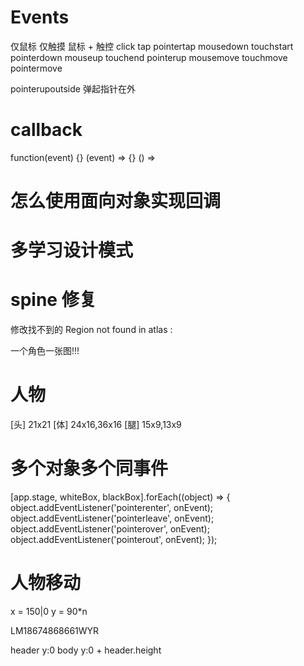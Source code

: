 # Events
仅鼠标       仅触摸       鼠标 + 触控
click	    tap	        pointertap
mousedown   touchstart	pointerdown
mouseup     touchend	pointerup
mousemove	touchmove	pointermove

pointerupoutside 弹起指针在外

# callback
function(event) {}
(event) => {}
() =>

# 怎么使用面向对象实现回调

# 多学习设计模式

# spine 修复
修改找不到的 Region not found in atlas : 

一个角色一张图!!!

# 人物
[头] 21x21
[体] 24x16,36x16
[腿] 15x9,13x9


# 多个对象多个同事件
[app.stage, whiteBox, blackBox].forEach((object) => {
    object.addEventListener('pointerenter', onEvent);
    object.addEventListener('pointerleave', onEvent);
    object.addEventListener('pointerover', onEvent);
    object.addEventListener('pointerout', onEvent);
});

# 人物移动
x = 150|0
y = 90*n

LM18674868661WYR

header y:0
body y:0 + header.height